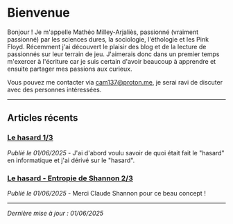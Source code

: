 # Bienvenue

Bonjour ! Je m'appelle Mathéo Milley-Arjaliès, passionné (vraiment passionné) par les sciences dures, la sociologie, l'éthologie et les Pink Floyd. Récemment j'ai découvert le plaisir des blog et de la lecture de passionnés sur leur terrain de jeu. J'aimerais donc dans un premier temps m'exercer à l'écriture car je suis certain d'avoir beaucoup à apprendre et ensuite partager mes passions aux curieux.

Vous pouvez me contacter via cam137@proton.me, je serai ravi de discuter avec des personnes intéressées.

---

## Articles récents

### [Le hasard 1/3](./articles/2025/hasard.md)
*Publié le 01/06/2025* - J'ai d'abord voulu savoir de quoi était fait le "hasard" en informatique et j'ai dérivé sur le "hasard".

### [Le hasard - Entropie de Shannon 2/3](./articles/2025/entropie-shannon.md)
*Publié le 01/06/2025* - Merci Claude Shannon pour ce beau concept !

---

*Dernière mise à jour : 01/06/2025*
